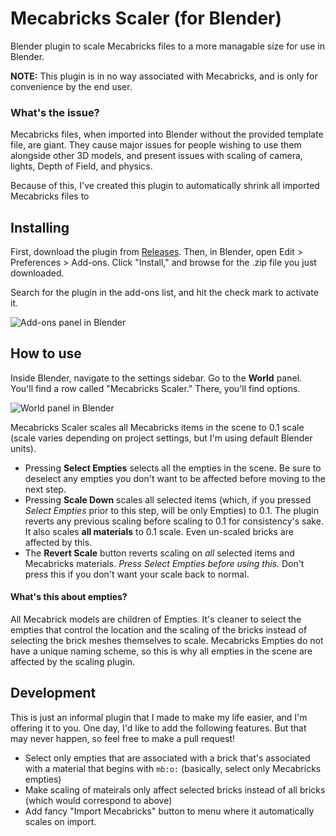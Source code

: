 # Mecabricks Scaler (for Blender)

Blender plugin to scale Mecabricks files to a more managable size for use in Blender.

**NOTE:** This plugin is in no way associated with Mecabricks, and is only for convenience by the end user.

### What's the issue?
Mecabricks files, when imported into Blender without the provided template file, are giant. They cause major issues for people wishing to use them alongside other 3D models, and present issues with scaling of camera, lights, Depth of Field, and physics.

Because of this, I've created this plugin to automatically shrink all imported Mecabricks files to

## Installing

First, download the plugin from [Releases](https://github.com/rioforce/Mecabricks-Scaler-for-Blender/releases/). Then, in Blender, open Edit > Preferences > Add-ons. Click "Install," and browse for the .zip file you just downloaded.

Search for the plugin in the add-ons list, and hit the check mark to activate it.

![Add-ons panel in Blender](https://i.imgur.com/Yvk8Std.png)
## How to use

Inside Blender, navigate to the settings sidebar. Go to the **World** panel. You'll find a row called "Mecabricks Scaler." There, you'll find options.

![World panel in Blender](https://i.imgur.com/QaeWDin.png)

Mecabricks Scaler scales all Mecabricks items in the scene to 0.1 scale (scale varies depending on project settings, but I'm using default Blender units).

- Pressing **Select Empties** selects all the empties in the scene. Be sure to deselect any empties you don't want to be affected before moving to the next step.
- Pressing **Scale Down** scales all selected items (which, if you pressed *Select Empties* prior to this step, will be only Empties) to 0.1. The plugin reverts any previous scaling before scaling to 0.1 for consistency's sake. It also scales **all materials** to 0.1 scale. Even un-scaled bricks are affected by this.
- The **Revert Scale** button reverts scaling on *all* selected items and Mecabricks materials. *Press Select Empties before using this.* Don't press this if you don't want your scale back to normal.


#### What's this about empties?
All Mecabrick models are children of Empties. It's cleaner to select the empties that control the location and the scaling of the bricks instead of selecting the brick meshes themselves to scale. Mecabricks Empties do not have a unique naming scheme, so this is why all empties in the scene are affected by the scaling plugin.

## Development
This is just an informal plugin that I made to make my life easier, and I'm offering it to you.
One day, I'd like to add the following features. But that may never happen, so feel free to make a pull request!

- Select only empties that are associated with a brick that's associated with a material that begins with `mb:o:` (basically, select only Mecabricks empties)
- Make scaling of mateirals only affect selected bricks instead of all bricks (which would correspond to above)
- Add fancy "Import Mecabricks" button to menu where it automatically scales on import.
